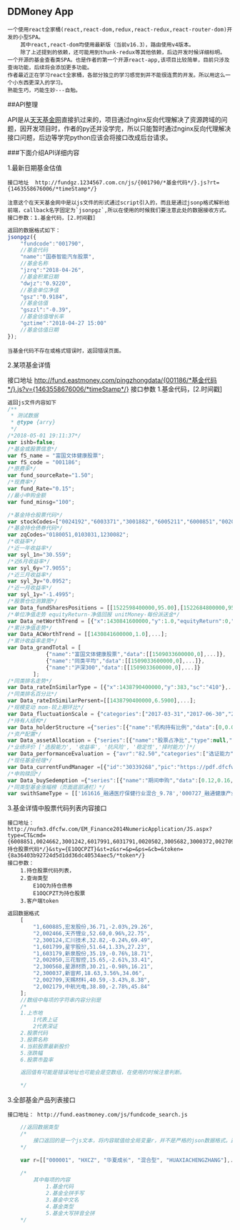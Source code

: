 ## DDMoney App
 
    一个使用react全家桶(react,react-dom,redux,react-redux,react-router-dom)开发的小型SPA。
        其中react,react-dom均使用最新版（当前v16.3），路由使用v4版本。
        除了上述提到的依赖，还可能用到thunk-redux等其他依赖，后边开发时候详细标明。
    一个开源的基金查看类SPA。也是作者的第一个开源react-app,该项目比较简单，目前只涉及查询功能，后续将会添加更多功能。
    作者最近正在学习react全家桶，各部分独立的学习感觉到并不能很连贯的开发。所以用这么一个小东西更深入的学习。
    熟能生巧，巧能生妙---自勉。

##API整理
  
  API是从[天天基金网](http://fund.eastmoney.com/)直接扒过来的，项目通过nginx反向代理解决了资源跨域的问题，因开发项目时，作者的py还并没学完，所以只能暂时通过nginx反向代理解决接口问题，后边等学完python应该会将接口改成后台请求。

###下面介绍API详细内容
  
  1.最新日期基金估值
    
    接口地址  http://fundgz.1234567.com.cn/js/{001790/*基金代码*/}.js?rt={1463558676006/*timeStamp*/}

    注意这个在天天基金网中是以js文件的形式通过script引入的，而且是通过jsonp格式解析给前端，callback名字固定为`jsonpgz`,所以在使用的时候我们要注意此处的数据接收方式。
    接口参数：1.基金代码，[2.时间戳]
```javascript
返回的数据格式如下：
jsonpgz({
    "fundcode":"001790",
    //基金代码
    "name":"国泰智能汽车股票",
    //基金名称
    "jzrq":"2018-04-26",
    //基金积累日期
    "dwjz":"0.9220",
    //基金单位净值
    "gsz":"0.9184",
    //基金估值
    "gszzl":"-0.39",
    //基金估值增长率
    "gztime":"2018-04-27 15:00"
    //基金估值日期
});
```
    当基金代码不存在或格式错误时，返回错误页面。

2.某项基金详情

  接口地址  http://fund.eastmoney.com/pingzhongdata/{001186/*基金代码*/}.js?v={1463558676006/*timeStamp*/}
  接口参数  1.基金代码，[2.时间戳]
```javascript
返回js文件内容如下
/**
 * 测试数据
 * @type {arry}
 */
/*2018-05-01 19:11:37*/
var ishb=false;
/*基金或股票信息*/
var fS_name = "富国文体健康股票";
var fS_code = "001186";
/*原费率*/
var fund_sourceRate="1.50";
/*现费率*/
var fund_Rate="0.15";
//最小申购金额
var fund_minsg="100";

/*基金持仓股票代码*/
var stockCodes=["0024192","6003371","3001882","6005211","6000851","0020272","0024542","0020442","0021852","0020012"];
/*基金持仓债券代码*/
var zqCodes="0180051,0103031,1230082";
/*收益率*/
/*近一年收益率*/
var syl_1n="30.559";
/*近6月收益率*/
var syl_6y="7.9055";
/*近三月收益率*/
var syl_3y="0.0952";
/*近一月收益率*/
var syl_1y="-1.4995";
/*股票仓位测算图*/
var Data_fundSharesPositions = [[1522598400000,95.00],[1522684800000,95.00],[1522771200000,95.00],[1523203200000,95.00],[1523289600000,99.9100],[1523376000000,98.6700],[1523462400000,97.5800],[1523548800000,92.4200],[1523808000000,90.3700],[1523894400000,95.00],[1523980800000,95.00],[1524067200000,95.00],[1524153600000,95.00],[1524412800000,95.00],[1524499200000,95.00],[1524585600000,95.00],[1524672000000,95.00]];
/*单位净值走势 equityReturn-净值回报 unitMoney-每份派送金*/
var Data_netWorthTrend = [{"x":1430841600000,"y":1.0,"equityReturn":0,"unitMoney":""},...];
/*累计净值走势*/
var Data_ACWorthTrend = [[1430841600000,1.0],...];
/*累计收益率走势*/
var Data_grandTotal = [
            {"name":"富国文体健康股票","data":[[1509033600000,0],...]},
            {"name":"同类平均","data":[[1509033600000,0],...]},
            {"name":"沪深300","data":[[1509033600000,0],...]}
        ];
/*同类排名走势*/
var Data_rateInSimilarType = [{"x":1438790400000,"y":383,"sc":"410"},...];
/*同类排名百分比*/
var Data_rateInSimilarPersent=[[1438790400000,6.5900],...];
/*规模变动 mom-较上期环比*/
var Data_fluctuationScale = {"categories":["2017-03-31","2017-06-30","2017-09-30","2017-12-31","2018-03-31"],"series":[{"y":20.72,"mom":"-1.66%"},{"y":20.50,"mom":"-1.08%"},{"y":21.35,"mom":"4.16%"},{"y":20.07,"mom":"-5.99%"},{"y":15.80,"mom":"-21.27%"}]};
/*持有人结构*/
var Data_holderStructure ={"series":[{"name":"机构持有比例","data":[0,0.0,0.0,0]},{"name":"个人持有比例","data":[100.0,100.0,100.0,100.0]},{"name":"内部持有比例","data":[0.0042,0.004,0.0028,0.0041]}],"categories":["2016-06-30","2016-12-31","2017-06-30","2017-12-31"]};
/*资产配置*/
var Data_assetAllocation = {"series":[{"name":"股票占净比","type":null,"data":[84.78,87.88,84.51,86.15],"yAxis":0},{"name":"债券占净比","type":null,"data":[0,0,0,2.18],"yAxis":0},{"name":"现金占净比","type":null,"data":[15.71,7.06,11.79,8.07],"yAxis":0},{"name":"净资产","type":"line","data":[20.4964753577,21.34862788,20.0697573689,15.8017328892],"yAxis":1}],"categories":["2017-06-30","2017-09-30","2017-12-31","2018-03-31"]};
/*业绩评价 ['选股能力', '收益率', '抗风险', '稳定性','择时能力']*/
var Data_performanceEvaluation = {"avr":"82.50","categories":["选证能力","收益率","抗风险","稳定性","择时能力"],"dsc":["反映基金挑选证券而实现风险\u003cbr\u003e调整后获得超额收益的能力","根据阶段收益评分，反映基金的盈利能力","反映基金投资收益的回撤情况","反映基金投资收益的波动性","反映基金根据对市场走势的判断，\u003cbr\u003e通过调整仓位及配置而跑赢基金业\u003cbr\u003e绩基准的能力"],"data":[80.0,90.0,100.0,60.0,70.0]};
/*现任基金经理*/
var Data_currentFundManager =[{"id":"30339268","pic":"https://pdf.dfcfw.com/pdf/H8_GIF30339268_1.jpg","name":"林庆","star":5,"workTime":"2年又361天","fundSize":"15.80亿(1只基金)","power":{"avr":"84.11","categories":["经验值","收益率","抗风险","稳定性","择时能力"],"dsc":["反映基金经理从业年限和管理基金的经验","根据基金经理投资的阶段收益评分，反映\u003cbr\u003e基金经理投资的盈利能力","反映基金经理投资的回撤控制能力","反映基金经理投资收益的波动","反映基金经理根据对市场的判断，通过\u003cbr\u003e调整仓位及配置而跑赢业绩的基准能力"],"data":[58.90,97.90,91.50,51.0,88.40],"jzrq":"2018-04-27"},"profit":{"categories":["任期收益","同类平均","沪深300"],"series":[{"data":[{"name":null,"color":"#7cb5ec","y":5.1},{"name":null,"color":"#414c7b","y":-11.59},{"name":null,"color":"#f7a35c","y":-17.49}]}],"jzrq":"2018-04-27"}}] ;
/*申购赎回*/
var Data_buySedemption ={"series":[{"name":"期间申购","data":[0.12,0.16,1.37,0.66]},{"name":"期间赎回","data":[1.22,1.91,4.76,5.23]},{"name":"总份额","data":[24.50,22.75,19.36,14.79]}],"categories":["2017-06-30","2017-09-30","2017-12-31","2018-03-31"]};
/*同类型基金涨幅榜（页面底部通栏）*/
var swithSameType = [['161616_融通医疗保健行业混合_9.78','000727_融通健康产业灵活配置_9.74','001645_国泰大健康股票_8.26','005176_富国精准医疗混合_7.91','000960_招商医药健康产业股票_7.88'],['161616_融通医疗保健行业混合_18.91','005176_富国精准医疗混合_18.16','000220_富国医疗保健行业混合_17.60','519767_交银科技创新灵活配置_16.47','001071_华安媒体互联网混合_16.08'],['001508_富国新动力灵活配置混_22.92','001510_富国新动力灵活配置混_22.66','003096_中欧医疗健康混合C_21.15','003095_中欧医疗健康混合A_20.68','399011_中海医疗保健主题股票_19.30'],['519772_交银新生活力灵活配置_54.14','003096_中欧医疗健康混合C_43.32','003095_中欧医疗健康混合A_43.29','399011_中海医疗保健主题股票_42.52','002803_东方红沪港深混合_39.63'],['169101_东方红睿丰混合_83.96','519156_新华行业灵活配置混合_78.96','519732_交银定期支付双息平衡_68.53','000619_东方红产业升级混合_67.13','519697_交银优势行业混合_61.03']];

```
3.基金详情中股票代码列表内容接口

    接口地址：http://nufm3.dfcfw.com/EM_Finance2014NumericApplication/JS.aspx?type=CT&cmd={6008851,0024662,3001242,6017991,6031791,0020502,3005682,3000372,0027092,0021792/*持仓股票代码*/}&sty={E1OQCPZT}&st=z&sr=&p=&ps=&cb=&token={8a36403b92724d5d1dd36dc40534aec5/*token*/}
    接口参数：
        1.持仓股票代码列表，
        2.查询类型
            E1OQ为持仓债券
            E1OQCPZT为持仓股票
        3.客户端token
```javascript
返回数据格式
    [
        "1,600885,宏发股份,36.71,-2.03%,29.26",
        "2,002466,天齐锂业,52.60,0.96%,22.75",
        "2,300124,汇川技术,32.82,-0.24%,69.49",
        "1,601799,星宇股份,51.64,1.33%,27.23",
        "1,603179,新泉股份,35.19,-0.76%,18.71",
        "2,002050,三花智控,15.65,-2.61%,33.41",
        "2,300568,星源材质,30.21,-0.98%,16.21",
        "2,300037,新宙邦,18.63,3.56%,34.06",
        "2,002709,天赐材料,40.59,-3.43%,8.38",
        "2,002179,中航光电,38.80,-2.78%,45.84"
    ];
    //数组中每项的字符串内容分别是
    /*
    1.上市地
        1代表上证
        2代表深证
    2.股票代码
    3.股票名称
    4.当前股票最新股价
    5.涨跌幅
    6.股票市盈率

    返回值有可能是错误地址也可能会是空数组，在使用的时候注意判断。

    */
```

3.全部基金产品列表接口

    接口地址： http://fund.eastmoney.com/js/fundcode_search.js

```javascript
    //返回数据类型
    /*
        接口返回的是一个js文本，将内容赋值给全局变量r，并不是严格的json数据格式。这个网站的接口....有点老啊
    */

    var r=[["000001", "HXCZ", "华夏成长", "混合型", "HUAXIACHENGZHANG"],...];
    
    /*
        其中每项的内容
            1.基金代码
            2.基金全拼手写
            3.基金中文名
            4.基金类型
            5.基金大写拼音全拼
    */
